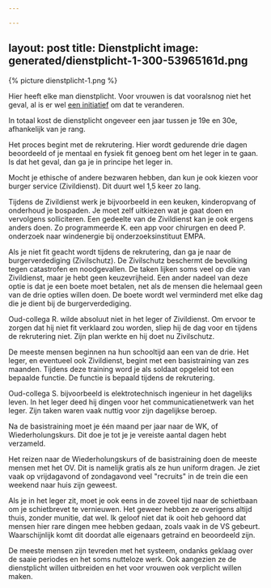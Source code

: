 ```yaml
---

---
```

layout: post
title: Dienstplicht
image: generated/dienstplicht-1-300-53965161d.png
---

{% picture dienstplicht-1.png %}

Hier heeft elke man dienstplicht. Voor vrouwen is dat vooralsnog niet het geval, al is er wel [een initiatief](https://www.servicecitoyen.ch/de/text/) om dat te veranderen.

In totaal kost de dienstplicht ongeveer een jaar tussen je 19e en 30e, afhankelijk van je rang.

Het proces begint met de rekrutering. Hier wordt gedurende drie dagen beoordeeld of je mentaal en fysiek fit genoeg bent om het leger in te gaan. Is dat het geval, dan ga je in principe het leger in.

Mocht je ethische of andere bezwaren hebben, dan kun je ook kiezen voor burger service (Zivildienst). Dit duurt wel 1,5 keer zo lang.

Tijdens de Zivildienst werk je bijvoorbeeld in een keuken, kinderopvang of onderhoud je bospaden. Je moet zelf uitkiezen wat je gaat doen en vervolgens solliciteren. Een gedeelte van de Zivildienst kan je ook ergens anders doen. Zo programmeerde K. een app voor chirurgen en deed P. onderzoek naar windenergie bij onderzoeksinstituut EMPA.

Als je niet fit geacht wordt tijdens de rekrutering, dan ga je naar de burgerverdediging (Zivilschutz). De Zivilschutz beschermt de bevolking tegen catastrofen en noodgevallen. De taken lijken soms veel op die van Zivildienst, maar je hebt geen keuzevrijheid. Een ander nadeel van deze optie is dat je een boete moet betalen, net als de mensen die helemaal geen van de drie opties willen doen. De boete wordt wel verminderd met elke dag die je dient bij de burgerverdediging.

Oud-collega R. wilde absoluut niet in het leger of Zivildienst. Om ervoor te zorgen dat hij niet fit verklaard zou worden, sliep hij de dag voor en tijdens de rekrutering niet. Zijn plan werkte en hij doet nu Zivilschutz.

De meeste mensen beginnen na hun schooltijd aan een van de drie. Het leger, en eventueel ook Zivildienst, begint met een basistraining van zes maanden. Tijdens deze training word je als soldaat opgeleid tot een bepaalde functie. De functie is bepaald tijdens de rekrutering.

Oud-collega S. bijvoorbeeld is elektrotechnisch ingenieur in het dagelijks leven. In het leger deed hij dingen voor het communicatienetwerk van het leger. Zijn taken waren vaak nuttig voor zijn dagelijkse beroep.

Na de basistraining moet je één maand per jaar naar de WK, of Wiederholungskurs. Dit doe je tot je je vereiste aantal dagen hebt verzameld.

Het reizen naar de Wiederholungskurs of de basistraining doen de meeste mensen met het OV. Dit is namelijk gratis als ze hun uniform dragen. Je ziet vaak op vrijdagavond of zondagavond veel "recruits" in de trein die een weekend naar huis zijn geweest.

Als je in het leger zit, moet je ook eens in de zoveel tijd naar de schietbaan om je schietbrevet te vernieuwen. Het geweer hebben ze overigens altijd thuis, zonder munitie, dat wel. Ik geloof niet dat ik ooit heb gehoord dat mensen hier rare dingen mee hebben gedaan, zoals vaak in de VS gebeurt. Waarschijnlijk komt dit doordat alle eigenaars getraind en beoordeeld zijn.

De meeste mensen zijn tevreden met het systeem, ondanks geklaag over de saaie periodes en het soms nutteloze werk. Ook aangezien ze de dienstplicht willen uitbreiden en het voor vrouwen ook verplicht willen maken.
